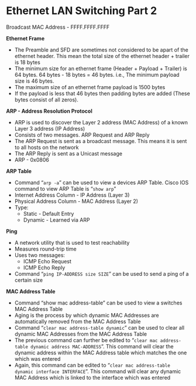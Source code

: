 # Ethernet LAN Switching Part 2

Broadcast MAC Address - FFFF.FFFF.FFFF

**Ethernet Frame**

- The Preamble and SFD are sometimes not considered to be apart of the ethernet header. This mean the total size of the ethernet header + trailer is 18 bytes
- The minimum size for an ethernet frame (Header + Payload + Trailer) is 64 bytes. 64 bytes - 18 bytes = 46 bytes. i.e., The minimum payload size is 46 bytes.
- The maximum size of an ethernet frame payload is 1500 bytes
- If the payload is less that 46 bytes then padding bytes are added (These bytes consist of all zeros).

**ARP - Address Resolution Protocol**

- ARP is used to discover the Layer 2 address (MAC Address) of a known Layer 3 address (IP Address)
- Consists of two messages. ARP Request and ARP Reply
- The ARP Request is sent as a broadcast message. This means it is sent to all hosts on the network
- The ARP Reply is sent as a Unicast message
- ARP - 0x0806

**ARP Table**

- Command “`arp -a`” can be used to view a devices ARP Table. Cisco IOS command to view ARP Table is “`show arp`”
- Internet Address Column - IP Address (Layer 3)
- Physical Address Column - MAC Address (Layer 2)
- Type:
    - Static - Default Entry
    - Dynamic - Learned via ARP

**Ping**

- A network utility that is used to test reachability
- Measures round-trip time
- Uses two messages:
    - ICMP Echo Request
    - ICMP Echo Reply
- Command “`ping IP-ADDRESS size SIZE`” can be used to send a ping of a certain size

**MAC Address Table**

- Command “show mac address-table” can be used to view a switches MAC Address Table
- Aging is the process by which dynamic MAC Addresses are automatically removed from the MAC Address Table
- Command “`clear mac address-table dynamic`” can be used to clear all dynamic MAC Addresses from the  MAC Address Table
- The previous command can further be edited to “`clear mac address-table dynamic address MAC-ADDRESS`”. This command will clear the dynamic address within the MAC Address table which matches the one which was entered
- Again, this command can be edited to “`clear mac address-table dynamic interface INTERFACE`”. This command will clear any dynamic MAC Address which is linked to the interface which was entered